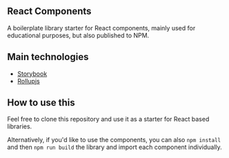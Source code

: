 ## React Components

A boilerplate library starter for React components, mainly used for educational purposes, but also published to NPM.

## Main technologies

- [Storybook](https://storybook.js.org/)
- [Rollupjs](https://rollupjs.org/guide/en/)

## How to use this

Feel free to clone this repository and use it as a starter for React based libraries.

Alternatively, if you'd like to use the components, you can also `npm install` and then `npm run build` the library and import each component individually.
